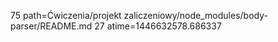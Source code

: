 75 path=Ćwiczenia/projekt zaliczeniowy/node_modules/body-parser/README.md
27 atime=1446632578.686337
